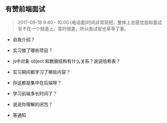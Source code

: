 ## 有赞前端面试

> 2017-09-18 9:40 - 10:00 (电话面)时间非常简短。整体上总感觉我和面试官不在一个频道上，答的很差，所以面试官也草草了事。


- 自我介绍？

- 实习做了哪些项目？

- js中对象 object 和数据结构有什么关系？说说哈希表？

- 实习期间都学习了哪些内容？

- 你这都是集中在后端呀？

- 学习前端多长时间了？

- 说说你理解的闭包？

- 等通知

